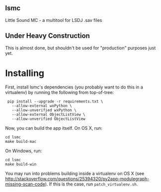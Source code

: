 lsmc
----

Little Sound MC - a multitool for LSDJ .sav files

## Under Heavy Construction

This is almost done, but shouldn't be used for "production" purposes just yet.

Installing
==========

First, install lsmc's dependencies (you probably want to do this in a
virtualenv) by running the following from top-of-tree:

     pip install --upgrade -r requirements.txt \
       --allow-external wxPython \
       --allow-unverified wxPython \
       --allow-external ObjectListView \
       --allow-unverified ObjectListView



Now, you can build the app itself. On OS X, run:

    cd lsmc
    make build-mac

On Windows, run:

    cd lsmc
    make build-win

You may run into problems building inside a virtualenv on OS X (see
http://stackoverflow.com/questions/25394320/py2app-modulegraph-missing-scan-code). If
this is the case, run `patch_virtualenv.sh`.
